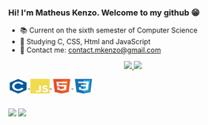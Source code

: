 ### Hi! I'm Matheus Kenzo. Welcome to my github 😁
- 📚 Current on the sixth semester of Computer Science
- 🌱 Studying C, CSS, Html and JavaScript
- 📩 Contact me: contact.mkenzo@gmail.com

<div align="center">
  <a href="https://github.com/mkenzo">
  <img height="170em" src="https://github-readme-stats.vercel.app/api?username=mkenzo&show_icons=true&theme=synthwave&include_all_commits=true&count_private=true"/>
  <img height="170em" src="https://github-readme-stats.vercel.app/api/top-langs/?username=mkenzo&layout=compact&langs_count=7&theme=synthwave"/>
</div>
  
  <div style="display: inline_block"><br>
  <img align="center" alt="Maphas-C" height="30" width="40" src="https://raw.githubusercontent.com/devicons/devicon/master/icons/c/c-plain.svg">
  <img align="center" alt="Maphas-Js" height="30" width="40" src="https://raw.githubusercontent.com/devicons/devicon/master/icons/javascript/javascript-plain.svg">
  <img align="center" alt="Maphas-HTML" height="30" width="40" src="https://raw.githubusercontent.com/devicons/devicon/master/icons/html5/html5-original.svg">
  <img align="center" alt="Maphas-CSS" height="30" width="40" src="https://raw.githubusercontent.com/devicons/devicon/master/icons/css3/css3-original.svg">
</div>
  
  ##
  
<div>
  <a href = "mailto:contact.mkenzo@gmail.com"><img src="https://img.shields.io/badge/Gmail-D14836?style=for-the-badge&logo=gmail&logoColor=white" target="_blank"></a>
  <a href = "https://www.linkedin.com/in/m-kenzo/"><img src="https://img.shields.io/badge/-LinkedIn-%230077B5?style=for-the-badge&logo=linkedin&logoColor=white" target="_blank"></a>
</div>
